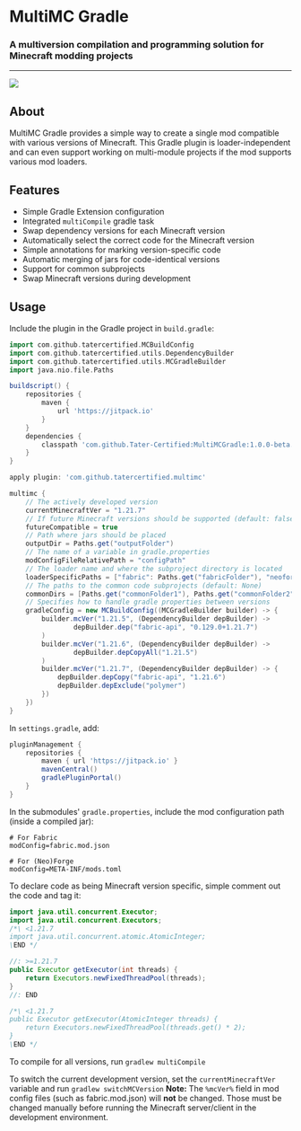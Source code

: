# MultiMC Gradle
### A multiversion compilation and programming solution for Minecraft modding projects
-- -
[![](https://jitpack.io/v/Tater-Certified/MultiMCGradle.svg)](https://jitpack.io/#Tater-Certified/MultiMCGradle)
## About
MultiMC Gradle provides a simple way to create a single mod compatible with various versions of Minecraft. 
This Gradle plugin is loader-independent and can even support working on multi-module projects if the mod supports
various mod loaders.

## Features
- Simple Gradle Extension configuration
- Integrated `multiCompile` gradle task
- Swap dependency versions for each Minecraft version
- Automatically select the correct code for the Minecraft version
- Simple annotations for marking version-specific code
- Automatic merging of jars for code-identical versions
- Support for common subprojects
- Swap Minecraft versions during development

## Usage
Include the plugin in the Gradle project in `build.gradle`:

```groovy
import com.github.tatercertified.MCBuildConfig
import com.github.tatercertified.utils.DependencyBuilder
import com.github.tatercertified.utils.MCGradleBuilder
import java.nio.file.Paths

buildscript() {
    repositories {
        maven {
            url 'https://jitpack.io'
        }
    }
    dependencies {
        classpath 'com.github.Tater-Certified:MultiMCGradle:1.0.0-beta.13'
    }
}

apply plugin: 'com.github.tatercertified.multimc'

multimc {
    // The actively developed version
    currentMinecraftVer = "1.21.7"
    // If future Minecraft versions should be supported (default: false)
    futureCompatible = true
    // Path where jars should be placed
    outputDir = Paths.get("outputFolder")
    // The name of a variable in gradle.properties
    modConfigFileRelativePath = "configPath"
    // The loader name and where the subproject directory is located
    loaderSpecificPaths = ["fabric": Paths.get("fabricFolder"), "neoforge": Paths.get("neoforgeFolder")]
    // The paths to the common code subprojects (default: None)
    commonDirs = [Paths.get("commonFolder1"), Paths.get("commonFolder2")]
    // Specifies how to handle gradle properties between versions
    gradleConfig = new MCBuildConfig((MCGradleBuilder builder) -> {
        builder.mcVer("1.21.5", (DependencyBuilder depBuilder) ->
                depBuilder.dep("fabric-api", "0.129.0+1.21.7")
        )
        builder.mcVer("1.21.6", (DependencyBuilder depBuilder) ->
                depBuilder.depCopyAll("1.21.5")
        )
        builder.mcVer("1.21.7", (DependencyBuilder depBuilder) -> {
            depBuilder.depCopy("fabric-api", "1.21.6")
            depBuilder.depExclude("polymer")
        })
    })
}
```
In `settings.gradle`, add:
```groovy
pluginManagement {
    repositories {
        maven { url 'https://jitpack.io' }
        mavenCentral()
        gradlePluginPortal()
    }
}
```

In the submodules' `gradle.properties`, include the mod configuration path (inside a compiled jar):
```properties
# For Fabric
modConfig=fabric.mod.json
```
```properties
# For (Neo)Forge
modConfig=META-INF/mods.toml
```

To declare code as being Minecraft version specific, simple comment out the code and tag it:

```java
import java.util.concurrent.Executor;
import java.util.concurrent.Executors;
/*\ <1.21.7
import java.util.concurrent.atomic.AtomicInteger;
\END */

//: >=1.21.7
public Executor getExecutor(int threads) {
    return Executors.newFixedThreadPool(threads);
}
//: END

/*\ <1.21.7
public Executor getExecutor(AtomicInteger threads) {
    return Executors.newFixedThreadPool(threads.get() * 2);
}
\END */
```
<p>

To compile for all versions, run `gradlew multiCompile`<p>
To switch the current development version, set the `currentMinecraftVer` variable and run `gradlew switchMCVersion`
**Note:** The `%mcVer%` field in mod config files (such as fabric.mod.json) will **not** be changed. Those must be changed
manually before running the Minecraft server/client in the development environment.
